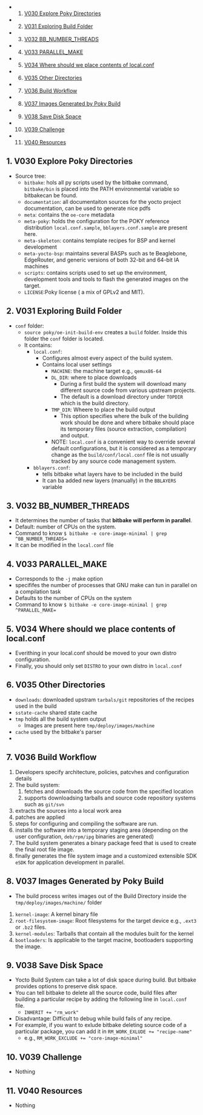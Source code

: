 <!-- vscode-markdown-toc -->
* 1. [V030 Explore Poky Directories](#V030ExplorePokyDirectories)
* 2. [V031 Exploring Build Folder](#V031ExploringBuildFolder)
* 3. [V032 BB_NUMBER_THREADS](#V032BB_NUMBER_THREADS)
* 4. [V033 PARALLEL_MAKE](#V033PARALLEL_MAKE)
* 5. [V034 Where should we place contents of local.conf](#V034Whereshouldweplacecontentsoflocal.conf)
* 6. [V035 Other Directories](#V035OtherDirectories)
* 7. [V036 Build Workflow](#V036BuildWorkflow)
* 8. [V037 Images Generated by Poky Build](#V037ImagesGeneratedbyPokyBuild)
* 9. [V038 Save Disk Space](#V038SaveDiskSpace)
* 10. [V039 Challenge](#V039Challenge)
* 11. [V040 Resources](#V040Resources)

<!-- vscode-markdown-toc-config
	numbering=true
	autoSave=true
	/vscode-markdown-toc-config -->
<!-- /vscode-markdown-toc -->

##  1. <a name='V030ExplorePokyDirectories'></a>V030 Explore Poky Directories
- Source tree:
  - `bitbake`: hols all py scripts used by the bitbake command, `bitbake/bin` is placed into the PATH environmental variable so bitbakecan be found.
  - `documentation`: all documentaiton sources for the yocto project documentation, can be used to generate nice pdfs
  - `meta`: contains the `oe-core` metadata
  - `meta-poky`: holds the configuration for the POKY reference distribution `local.conf.sample`, `bblayers.conf.sample` are present here.
  - `meta-skeleton`: contains template recipes for BSP and kernel development
  - `meta-yocto-bsp`: maintains several BASPs such as te Beaglebone, EdgeRouter, and generic versions of both 32-bit and 64-bit IA machines
  - `scripts`: contains scripts used to set up the environment, development tools and tools to flash the generated images on the target.
  - `LICENSE`:Poky license ( a mix of GPLv2 and MIT).
##  2. <a name='V031ExploringBuildFolder'></a>V031 Exploring Build Folder
- `conf` folder:
  - `source poky/oe-init-build-env` creates a `build` folder. Inside this folder the `conf` folder is located.
  - It contains:
    - `local.conf`:
      - Configures almost every aspect of the build system.
      - Contains local user settings
        - `MACHINE`: the machine target e.g., `qemux86-64`
        - `DL_DIR`: where to place downloads
          - During a first build the system will download many different source code from various upstream projects.
          - The default is a download directory under `TOPDIR` which is the build directory.
        - `TMP_DIR`: Wheere to place the build output
          - This option specifies where the bulk of the building work should be done and where bitbake should place its temporary files (source extraction, compilation) and output.
        - NOTE: `local.conf` is a convenient way to override several default configurations, but it is considered as a temporary change as the `build/conf/local.conf` file is not usually tracked by any source code management system.
    - `bblayers.conf`:
      - tells bitbake what layers have to be included in the build
      - It can ba added new layers (manually) in the `BBLAYERS` variable


##  3. <a name='V032BB_NUMBER_THREADS'></a>V032 BB_NUMBER_THREADS
- It determines the number of tasks that **bitbake will perform in parallel**.
- Default: number of CPUs on the system.
- Command to know `$ bitbake -e core-image-minimal | grep ^BB_NUMBER_THREADS=`
- It can be modified in the `local.conf` file

##  4. <a name='V033PARALLEL_MAKE'></a>V033 PARALLEL_MAKE
- Corresponds to the `-j` make option
- specififes the number of processes that GNU make can tun in parallel on a compilation task
- Defaults to the number of CPUs on the system
- Command to know `$ bitbake -e core-image-minimal | grep ^PARALLEL_MAKE=`


##  5. <a name='V034Whereshouldweplacecontentsoflocal.conf'></a>V034 Where should we place contents of local.conf
- Everithing in your local.conf should be moved to your own distro configuration.
- Finally, you should only set `DISTRO` to your own distro in `local.conf`


##  6. <a name='V035OtherDirectories'></a>V035 Other Directories
- `downloads`: downloaded upstram `tarbals/git` repositories of the recipes used in the build
- `sstate-cache` shared state cache
- `tmp` holds all the build system output
  - Images are present here `tmp/deploy/images/machine`
- `cache` used by the bitbake's parser
- 
##  7. <a name='V036BuildWorkflow'></a>V036 Build Workflow
1. Developers specify architecture, policies, patcvhes and configuration details
2. The build system:
   1.  fetches and downloads the source code from the specified location
   2.  supports downloadsing tarballs and source code repository systems such as `git/svn`
3. extracts the sources into a local work area
4. patches are applied
5. steps for configuring and compiling the software are run.
6. installs the software into a temporary staging area (depending on the user configuration, `deb/rpm/ipg` binaries are generated)
7. The build system generates a binary package feed that is used to create the final root file image.
8. finally generates the file system image and a customized extensible SDK `eSDK` for application development in parallel.

##  8. <a name='V037ImagesGeneratedbyPokyBuild'></a>V037 Images Generated by Poky Build
- The build process writes images out of the Build Directory inside the `tmp/deploy/images/machine/` folder
 1. `kernel-image`: A kernel binary file 
 2. `root-filesystem-image`: Root filesystems for the target device e.g., `.ext3` or `.bz2` files.  
 3. `kernel-modules`: Tarballs that contain all the modules built for the kernel
 4. `bootloaders`: Is applicable to the target macine, bootloaders supporting the image.

##  9. <a name='V038SaveDiskSpace'></a>V038 Save Disk Space
- Yocto Build System can take a lot of disk space during build. But bitbake provides options to preserve disk space.
- You can tell bitbake to delete all the source code, build files after building a particular recipe by adding the following line in `local.conf` file.
  - `INHERIT += "rm_work"`
- Disadvantage: Difficult to debug while build fails of any recipe.
- For example, if you want to exlude bitbake deleting source code of a particular package, you can add it in `RM_WORK_EXLUDE += "recipe-name"`
  - e.g., `RM_WORK_EXCLUDE += "core-image-minimal"`


##  10. <a name='V039Challenge'></a>V039 Challenge
- Nothing

##  11. <a name='V040Resources'></a>V040 Resources
- Nothing